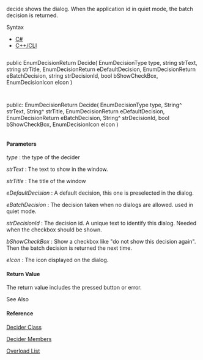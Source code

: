 decide shows the dialog. When the application id in quiet mode, the batch decision is returned.

Syntax

* [C#](#i-syntax-CS)
* [C++/CLI](#i-syntax-CPP2005)

```
```
public EnumDecisionReturn Decide( 
   EnumDecisionType type,
   string strText,
   string strTitle,
   EnumDecisionReturn eDefaultDecision,
   EnumDecisionReturn eBatchDecision,
   string strDecisionId,
   bool bShowCheckBox,
   EnumDecisionIcon eIcon
)
```
```

```
```
public:
EnumDecisionReturn Decide( 
   EnumDecisionType type,
   String^ strText,
   String^ strTitle,
   EnumDecisionReturn eDefaultDecision,
   EnumDecisionReturn eBatchDecision,
   String^ strDecisionId,
   bool bShowCheckBox,
   EnumDecisionIcon eIcon
)
```
```

#### Parameters

*type*
:   the type of the decider

*strText*
:   The text to show in the window.

*strTitle*
:   The title of the window

*eDefaultDecision*
:   A default decision, this one is preselected in the dialog.

*eBatchDecision*
:   The decision taken when no dialogs are allowed. used in quiet mode.

*strDecisionId*
:   The decision id. A unique text to identify this dialog. Needed when the checkbox should be shown.

*bShowCheckBox*
:   Show a checkbox like "do not show this decision again". Then the batch decision is returned the next time.

*eIcon*
:   The icon displayed on the dialog.

#### Return Value

The return value includes the pressed button or error.



See Also

#### Reference

[Decider Class](Eplan.EplApi.Baseu~Eplan.EplApi.Base.Decider.html)
  
[Decider Members](Eplan.EplApi.Baseu~Eplan.EplApi.Base.Decider_members.html)
  
[Overload List](Eplan.EplApi.Baseu~Eplan.EplApi.Base.Decider~Decide.html)